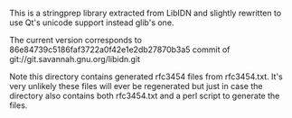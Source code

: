 This is a stringprep library extracted from LibIDN and slightly rewritten to use Qt's unicode support instead glib's one.

The current version corresponds to 86e84739c5186faf3722a0f42e1e2db27870b3a5 commit of git://git.savannah.gnu.org/libidn.git

Note this directory contains generated rfc3454 files from rfc3454.txt. It's very unlikely these files will ever be regenerated but just in case the directory also contains both rfc3454.txt and a perl script to generate the files.
